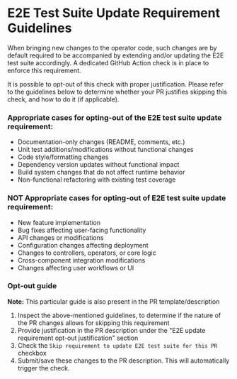 # E2E Test Suite Update Requirement Guidelines

When bringing new changes to the operator code, such changes are by default required to be accompanied by extending and/or updating the E2E test suite accordingly. A dedicated GitHub Action check is in place to enforce this requirement.

It is possible to opt-out of this check with proper justification. Please refer to the guidelines below to determine whether your PR justifies skipping this check, and how to do it (if applicable).

### Appropriate cases for opting-out of the E2E test suite update requirement:

- Documentation-only changes (README, comments, etc.)
- Unit test additions/modifications without functional changes
- Code style/formatting changes
- Dependency version updates without functional impact
- Build system changes that do not affect runtime behavior
- Non-functional refactoring with existing test coverage

### NOT Appropriate cases for opting-out of E2E test suite update requirement:

- New feature implementation
- Bug fixes affecting user-facing functionality
- API changes or modifications
- Configuration changes affecting deployment
- Changes to controllers, operators, or core logic
- Cross-component integration modifications
- Changes affecting user workflows or UI

### Opt-out guide
**Note:** This particular guide is also present in the PR template/description

1. Inspect the above-mentioned guidelines, to determine if the nature of the PR changes allows for skipping this requirement
2. Provide justification in the PR description under the "E2E update requirement opt-out justification" section
3. Check the `Skip requirement to update E2E test suite for this PR` checkbox
4. Submit/save these changes to the PR description. This will automatically trigger the check.